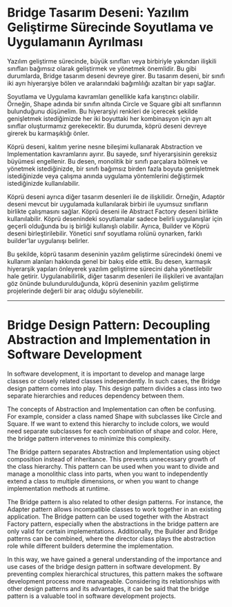 # Bridge Tasarım Deseni: Yazılım Geliştirme Sürecinde Soyutlama ve Uygulamanın Ayrılması

Yazılım geliştirme sürecinde, büyük sınıfları veya birbiriyle yakından ilişkili sınıfları bağımsız olarak geliştirmek ve yönetmek önemlidir. Bu gibi durumlarda, Bridge tasarım deseni devreye girer. Bu tasarım deseni, bir sınıfı iki ayrı hiyerarşiye bölen ve aralarındaki bağımlılığı azaltan bir yapı sağlar.

Soyutlama ve Uygulama kavramları genellikle kafa karıştırıcı olabilir. Örneğin, Shape adında bir sınıfın altında Circle ve Square gibi alt sınıflarının bulunduğunu düşünelim. Bu hiyerarşiyi renkleri de içerecek şekilde genişletmek istediğimizde her iki boyuttaki her kombinasyon için ayrı alt sınıflar oluşturmamız gerekecektir. Bu durumda, köprü deseni devreye girerek bu karmaşıklığı önler.

Köprü deseni, kalıtım yerine nesne bileşimi kullanarak Abstraction ve Implementation kavramlarını ayırır. Bu sayede, sınıf hiyerarşisinin gereksiz büyümesi engellenir. Bu desen, monolitik bir sınıfı parçalara bölmek ve yönetmek istediğinizde, bir sınıfı bağımsız birden fazla boyuta genişletmek istediğinizde veya çalışma anında uygulama yöntemlerini değiştirmek istediğinizde kullanılabilir.

Köprü deseni ayrıca diğer tasarım desenleri ile de ilişkilidir. Örneğin, Adaptör deseni mevcut bir uygulamada kullanılarak birbiri ile uyumsuz sınıfların birlikte çalışmasını sağlar. Köprü deseni ile Abstract Factory deseni birlikte kullanılabilir. Köprü desenindeki soyutlamalar sadece belirli uygulanışlar için geçerli olduğunda bu iş birliği kullanışlı olabilir. Ayrıca, Builder ve Köprü deseni birleştirilebilir. Yönetici sınıf soyutlama rolünü oynarken, farklı builder'lar uygulanışı belirler.

Bu şekilde, köprü tasarım deseninin yazılım geliştirme sürecindeki önemi ve kullanım alanları hakkında genel bir bakış elde ettik. Bu desen, karmaşık hiyerarşik yapıları önleyerek yazılım geliştirme sürecini daha yönetilebilir hale getirir. Uygulanabilirlik, diğer tasarım desenleri ile ilişkileri ve avantajları göz önünde bulundurulduğunda, köprü deseninin yazılım geliştirme projelerinde değerli bir araç olduğu söylenebilir.

---

# Bridge Design Pattern: Decoupling Abstraction and Implementation in Software Development

In software development, it is important to develop and manage large classes or closely related classes independently. In such cases, the Bridge design pattern comes into play. This design pattern divides a class into two separate hierarchies and reduces dependency between them.

The concepts of Abstraction and Implementation can often be confusing. For example, consider a class named Shape with subclasses like Circle and Square. If we want to extend this hierarchy to include colors, we would need separate subclasses for each combination of shape and color. Here, the bridge pattern intervenes to minimize this complexity.

The Bridge pattern separates Abstraction and Implementation using object composition instead of inheritance. This prevents unnecessary growth of the class hierarchy. This pattern can be used when you want to divide and manage a monolithic class into parts, when you want to independently extend a class to multiple dimensions, or when you want to change implementation methods at runtime.

The Bridge pattern is also related to other design patterns. For instance, the Adapter pattern allows incompatible classes to work together in an existing application. The Bridge pattern can be used together with the Abstract Factory pattern, especially when the abstractions in the bridge pattern are only valid for certain implementations. Additionally, the Builder and Bridge patterns can be combined, where the director class plays the abstraction role while different builders determine the implementation.

In this way, we have gained a general understanding of the importance and use cases of the bridge design pattern in software development. By preventing complex hierarchical structures, this pattern makes the software development process more manageable. Considering its relationships with other design patterns and its advantages, it can be said that the bridge pattern is a valuable tool in software development projects.